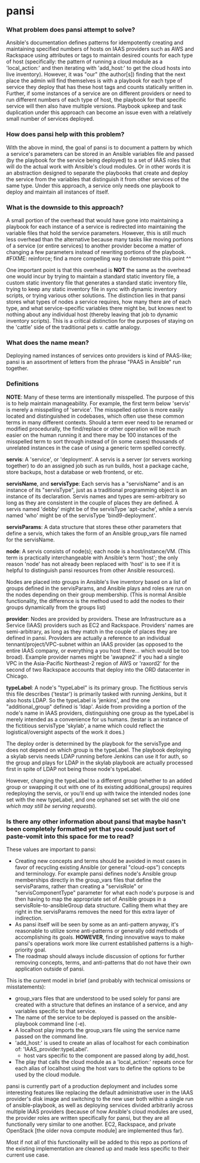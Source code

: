 # pansi

### What problem does pansi attempt to solve?

Ansible's documentation defines patterns for idempotently creating and maintaining specified numbers of hosts on 
IAAS providers such as AWS and Rackspace using attributes or tags to maintain desired counts for each type
 of host (specifically: the pattern of running a cloud module as a 'local_action:' and then iterating with 
 'add_host:' to get the cloud hosts into live inventory). However, it was "our" (the author[s]) finding that the next 
 place the admin will find themselves is with a playbook for each type of service they deploy that has these host tags
 and counts statically written in. Further, if some instances of a service are on different providers or need to 
 run different numbers of each type of host, the playbook for that specific service will then also have multiple
 versions. Playbook upkeep and task duplication under this approach can become an issue even with a relatively small 
 number of services deployed.

### How does pansi help with this problem?

With the above in mind, the goal of pansi is to document a pattern by which a service's parameters can be stored in an 
Ansible variables file and passed (by the playbook for the service being deployed) to a set of IAAS roles 
that will do the actual work with Ansible's cloud modules. Or in other words it is an abstraction designed to 
 separate the playbooks that create and deploy the service from the variables that distinguish it from other services 
 of the same type. Under this approach, a service only needs one playbook to deploy and maintain all instances of 
 itself.

### What is the downside to this approach?

A small portion of the overhead that would have gone into maintaining a playbook for each instance of a service is 
 redirected into maintaining the variable files that hold the service parameters. However, this is still much less 
 overhead than the alternative because many tasks like moving portions of a service (or entire services) to another 
 provider become a matter of changing a few parameters instead of rewriting portions of the playbook.
 #FIXME: reinforce; find a more compelling way to demonstrate this point ^^

One important point is that this overhead is **NOT** the same as the overhead one would incur by trying to maintain a 
standard static inventory file, a custom static inventory file that generates a standard static inventory file, 
trying to keep any static inventory file in sync with dynamic inventory scripts, or trying various other solutions. 
The distinction lies in that pansi stores what types of nodes a service requires, how many there are of each type, 
and what service-specific variables there might be, but knows next to nothing about any individual host (thereby 
leaving that job to dynamic inventory scripts). This is a critical distinction for the purposes of staying on 
the 'cattle' side of the traditional pets v. cattle analogy.

### What does the name mean?

Deploying named instances of services onto providers is kind of PAAS-like; pansi is an assortment of 
letters from the phrase "PAAS in Ansible" run together.

### Definitions

**NOTE**: Many of these terms are intentionally misspelled. The purpose of this is to help
 maintain manageability. For example, the first term below 'servis' is merely a misspelling
 of 'service'. The misspelled option is more easily located and distinguished in codebases,
 which often use these common terms in many different contexts. Should a term ever need to
 be renamed or modified procedurally, the find/replace or other operation will be much
 easier on the human running it and there may be 100 instances of the misspelled term to
 sort through instead of (in some cases) thousands of unrelated instances in the case of
 using a generic term spelled correctly.

**servis**: A 'service', or 'deployment'. A servis is a server (or servers working
 together) to do an assigned job such as run builds, host a package cache, store backups,
 host a database or web frontend, or etc.

**servisName**, and **servisType**: Each servis has a "servisName" and is an instance of its
 "servisType", just as a traditional programming object is an instance of its declaration.
 Servis names and types are semi-arbitrary so long as they are consistent in the couple
 of places they are defined. A servis named 'debby' might be of the servisType 'apt-cache',
 while a servis named 'who' might be of the servisType 'bind9-deployment'.

**servisParams**: A data structure that stores these other parameters that define a servis,
 which takes the form of an Ansible group_vars file named for the servisName.

**node**: A servis consists of node(s); each node is a host/instance/VM. (This term is
 practically interchangeable with Ansible's term 'host'; the only reason 'node' has not
 already been replaced with 'host' is to see if it is helpful to distinguish pansi
 resources from other Ansible resources).

 Nodes are placed into groups in Ansible's live inventory based on a list of groups
 defined in the servisParams, and Ansible plays and roles are run on the nodes
 depending on their group membership. (This is normal Ansible functionality, the
 difference is the method used to add the nodes to their groups dynamically from the
 groups list)

**provider**: Nodes are provided by providers. These are Infrastructure as a Service (IAAS)
 providers such as EC2 and Rackspace. Providers' names are semi-arbitrary, as long as they
 match in the couple of places they are defined in pansi. Providers are actually a reference
 to an individual tennant/project/VPC-subnet within an IAAS provider (as opposed to the
 entire IAAS company, or everything a you host there... which would be too broad). Example
 provider names might be 'awapne2' if you had a single VPC in the Asia-Pacific
 Northeast-2 region of AWS or 'raxord2' for the second of two Rackspace accounts that
 deploy into the ORD datacenter in Chicago.

**typeLabel**: A node's "typeLabel" is its primary group. The fictitious servis this file
 describes ('testar') is primarily tasked with running Jenkins, but it also hosts LDAP.
 So the typeLabel is 'jenkins', and the one "additional_group" defined is 'ldap'. Aside
 from providing a portion of the node's name in IAAS providers, distinguishing one group
 as the typeLabel is merely intended as a convenience for us humans. (testar is an instance
 of the fictitious servisType 'skylab', a name which could reflect the logistical/oversight
 aspects of the work it does.)

 The deploy order is determined by the playbook for the servisType and does not
 depend on which group is the typeLabel. The playbook deploying a skylab servis needs
 LDAP running before Jenkins can use it for auth, so the group and plays for LDAP in
 the skylab playbook are actually processed first in spite of LDAP not being those
 node's typeLabel.

 However, changing the typeLabel to a different group (whether to an added group or
 swapping it out with one of its existing additional_groups) requires redeploying the
 servis, or you'll end up with twice the intended nodes (one set with the new typeLabel,
 and one orphaned set set with the old one *which may still be serving requests*).

### Is there any other information about pansi that maybe hasn't been completely formatted yet that you could just sort of paste-vomit into this space for me to read?

These values are important to pansi:

- Creating new concepts and terms should be avoided in most cases in favor of recycling existing Ansible (or general 
"cloud-ops") concepts and terminology. For example pansi defines node's Ansible group memberships directly in the
 group_vars files that define the servisParams, rather than creating a "servisRole" or "servisComponentType"
 parameter for what each node's purpose is and then having to map the appropriate set of Ansible groups in a
 servisRole-to-ansibleGroup data structure. Calling them what they are right in the servisParams removes the need
 for this extra layer of indirection.
- As pansi itself will be seen by some as an anti-pattern anyway, it's reasonable to utilize some anti-patterns or
 generally odd methods of accomplishing its goals. **HOWEVER**, finding innovative ways to make pansi's operations
 work more like current established patterns is a high-priority goal.
- The roadmap should always include discussion of options for further removing concepts, terms, and anti-patterns 
that do not have their own application outside of pansi.

This is the current model in brief (and probably with technical omissions or misstatements):

- group_vars files that are understood to be used solely for pansi are created with a structure that defines an 
instance of a service, and any variables specific to that service.
- The name of the service to be deployed is passed on the ansible-playbook command line (-e).
- A localhost play imports the group_vars file using the service name passed on the command line.
- 'add_host:' is used to create an alias of localhost for each combination of: 'IAAS_provider:typeLabel'.
  - host vars specific to the component are passed along by add_host.
- The play that calls the cloud module as a 'local_action:' repeats once for each alias of localhost using the 
host vars to define the options to be used by the cloud module.

pansi is currently part of a production deployment and includes some interesting features like replacing the 
default administrative user in the IAAS provider's disk image and switching to the new user both within a single run
of ansible-playbook, as well as deploying services divided arbitrarily across multiple IAAS providers (because of 
how Ansible's cloud modules are used, the provider roles are written specifically for pansi, but they are all 
functionally very similar to one another. EC2, Rackspace, and private OpenStack [the older nova compute module] 
are implemented thus far).

Most if not all of this functionality will be added to this repo as portions of the existing implementation 
are cleaned up and made less specific to their current use case.


